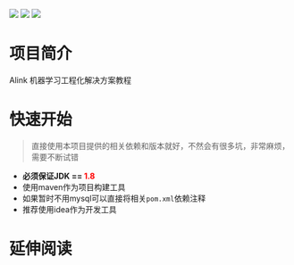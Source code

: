 ![](https://img.shields.io/badge/jdk-1.8-brightgreen) ![](https://img.shields.io/badge/flink-1.13-orange) ![](https://img.shields.io/badge/alink-1.6-brightgreen)

# 项目简介

Alink 机器学习工程化解决方案教程

# 快速开始

> 直接使用本项目提供的相关依赖和版本就好，不然会有很多坑，非常麻烦，需要不断试错

+ **必须保证JDK == <font style="color:red;">1.8</font>**
+ 使用maven作为项目构建工具
+ 如果暂时不用mysql可以直接将相关`pom.xml`依赖注释
+ 推荐使用idea作为开发工具

# 延伸阅读

